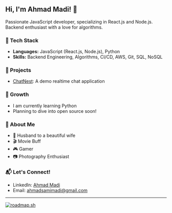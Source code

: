 ## Hi, I'm Ahmad Madi! 👋

Passionate JavaScript developer, specializing in React.js and Node.js. Backend enthusiast with a love for algorithms.

### 💼 Tech Stack
- **Languages:** JavaScript (React.js, Node.js), Python
- **Skills:** Backend Engineering, Algorithms, CI/CD, AWS, Git, SQL, NoSQL

### 🚀 Projects
- [ChatNest](https://github.com/AhmadMadi/ChatNest): A demo realtime chat application

### 🌱 Growth
- I am currently learning Python
- Planning to dive into open source soon!

### 🌟 About Me
- 🤵 Husband to a beautiful wife
- 🎬 Movie Buff
- 🎮 Gamer
- 📷 Photography Enthusiast

### 📬 Let's Connect!
- LinkedIn: [Ahmad Madi](https://www.linkedin.com/in/ahmad-s-madi/)
- Email: ahmadsamimadi@gmail.com

***

[![roadmap.sh](https://roadmap.sh/card/tall/645633d405999de060bba540?variant=dark&roadmaps=backend%2Cjavascript)](https://roadmap.sh)
